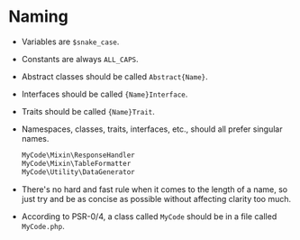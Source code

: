 # Naming

* Variables are `$snake_case`.

* Constants are always `ALL_CAPS`.

* Abstract classes should be called `Abstract{Name}`.

* Interfaces should be called `{Name}Interface`.

* Traits should be called `{Name}Trait`.

* Namespaces, classes, traits, interfaces, etc., should all prefer singular names.

  ```php
  MyCode\Mixin\ResponseHandler
  MyCode\Mixin\TableFormatter
  MyCode\Utility\DataGenerator
  ```

* There's no hard and fast rule when it comes to the length of a name, so just try and be as concise as possible without affecting clarity too much.

* According to PSR-0/4, a class called `MyCode` should be in a file called `MyCode.php`.
